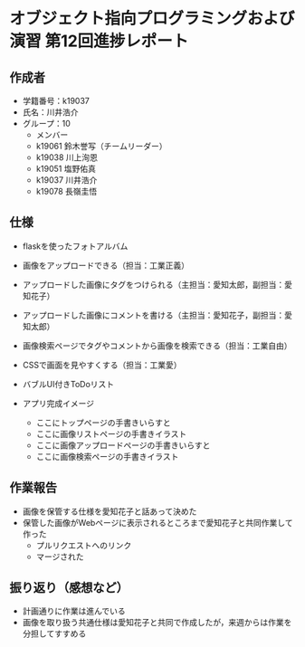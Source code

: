 # オブジェクト指向プログラミングおよび演習 第12回進捗レポート

## 作成者
- 学籍番号：k19037
- 氏名：川井浩介
- グループ：10
    - メンバー
    - k19061 鈴木誉写（チームリーダー）
    - k19038 川上洵恩
    - k19051 塩野佑真
    - k19037 川井浩介
    - k19078 長嶺圭悟

## 仕様
- flaskを使ったフォトアルバム
- 画像をアップロードできる（担当：工業正義）
- アップロードした画像にタグをつけられる（主担当：愛知太郎，副担当：愛知花子）
- アップロードした画像にコメントを書ける（主担当：愛知花子，副担当：愛知太郎）
- 画像検索ページでタグやコメントから画像を検索できる（担当：工業自由）
- CSSで画面を見やすくする（担当：工業愛）

- バブルUI付きToDoリスト


- アプリ完成イメージ
    - ここにトップページの手書きいらすと
    - ここに画像リストページの手書きイラスト
    - ここに画像アップロードページの手書きいらすと
    - ここに画像検索ページの手書きイラスト

## 作業報告
- 画像を保管する仕様を愛知花子と話あって決めた
- 保管した画像がWebページに表示されるところまで愛知花子と共同作業して作った
    - プルリクエストへのリンク
    - マージされた

## 振り返り（感想など）
- 計画通りに作業は進んでいる
- 画像を取り扱う共通仕様は愛知花子と共同で作成したが，来週からは作業を分担してすすめる
